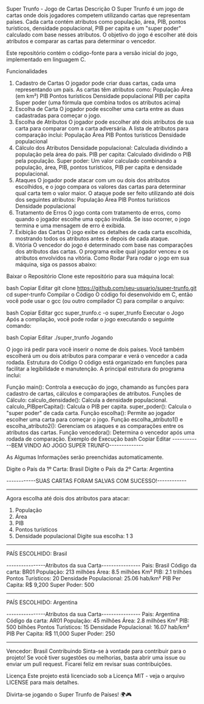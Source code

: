 Super Trunfo - Jogo de Cartas
Descrição
O Super Trunfo é um jogo de cartas onde dois jogadores competem utilizando cartas que representam países. Cada carta contém atributos como população, área, PIB, pontos turísticos, densidade populacional, PIB per capita e um "super poder" calculado com base nesses atributos. O objetivo do jogo é escolher até dois atributos e comparar as cartas para determinar o vencedor.

Este repositório contém o código-fonte para a versão inicial do jogo, implementado em linguagem C.

Funcionalidades
1. Cadastro de Cartas
O jogador pode criar duas cartas, cada uma representando um país.
As cartas têm atributos como:
População
Área (em km²)
PIB
Pontos turísticos
Densidade populacional
PIB per capita
Super poder (uma fórmula que combina todos os atributos acima)
2. Escolha de Carta
O jogador pode escolher uma carta entre as duas cadastradas para começar o jogo.
3. Escolha de Atributos
O jogador pode escolher até dois atributos de sua carta para comparar com a carta adversária.
A lista de atributos para comparação inclui:
População
Área
PIB
Pontos turísticos
Densidade populacional
4. Cálculo dos Atributos
Densidade populacional: Calculada dividindo a população pela área do país.
PIB per capita: Calculado dividindo o PIB pela população.
Super poder: Um valor calculado combinando a população, área, PIB, pontos turísticos, PIB per capita e densidade populacional.
5. Ataques
O jogador pode atacar com um ou dois dos atributos escolhidos, e o jogo compara os valores das cartas para determinar qual carta tem o valor maior.
O ataque pode ser feito utilizando até dois dos seguintes atributos:
População
Área
PIB
Pontos turísticos
Densidade populacional
6. Tratamento de Erros
O jogo conta com tratamento de erros, como quando o jogador escolhe uma opção inválida. Se isso ocorrer, o jogo termina e uma mensagem de erro é exibida.
7. Exibição das Cartas
O jogo exibe os detalhes de cada carta escolhida, mostrando todos os atributos antes e depois de cada ataque.
8. Vitória
O vencedor do jogo é determinado com base nas comparações dos atributos das cartas. O programa exibe qual jogador venceu e os atributos envolvidos na vitória.
Como Rodar
Para rodar o jogo em sua máquina, siga os passos abaixo:

Baixar o Repositório Clone este repositório para sua máquina local:

bash
Copiar
Editar
git clone https://github.com/seu-usuario/super-trunfo.git
cd super-trunfo
Compilar o Código O código foi desenvolvido em C, então você pode usar o gcc (ou outro compilador C) para compilar o arquivo:

bash
Copiar
Editar
gcc super_trunfo.c -o super_trunfo
Executar o Jogo Após a compilação, você pode rodar o jogo executando o seguinte comando:

bash
Copiar
Editar
./super_trunfo
Jogando

O jogo irá pedir para você inserir o nome de dois países.
Você também escolherá um ou dois atributos para comparar e verá o vencedor a cada rodada.
Estrutura do Código
O código está organizado em funções para facilitar a legibilidade e manutenção. A principal estrutura do programa inclui:

Função main(): Controla a execução do jogo, chamando as funções para cadastro de cartas, cálculos e comparações de atributos.
Funções de Cálculo:
calculo_densidade(): Calcula a densidade populacional.
calculo_PIBperCapita(): Calcula o PIB per capita.
super_poder(): Calcula o "super poder" de cada carta.
Função escolha(): Permite ao jogador escolher uma carta para começar o jogo.
Função escolha_atributo1() e escolha_atributo2(): Gerenciam os ataques e as comparações entre os atributos das cartas.
Função vencedora(): Determina o vencedor após uma rodada de comparação.
Exemplo de Execução
bash
Copiar
Editar
------------BEM VINDO AO JOGO SUPER TRUNFO--------------

As Algumas Informações serão preenchidas automaticamente.

Digite o País da 1º Carta: Brasil
Digite o País da 2º Carta: Argentina

------------SUAS CARTAS FORAM SALVAS COM SUCESSO!------------

-------------------------------------------------------------
Agora escolha até dois dos atributos para atacar:
1) População
2) Área
3) PIB
4) Pontos turísticos
5) Densidade populacional
Digite sua escolha: 1 3

-------------------------------------------------------------
PAÍS ESCOLHIDO: Brasil

----------------Atributos da sua Carta----------------
Pais: Brasil
Código da carta: BR01
População: 213 milhões
Área: 8.5 milhões Km²
PIB: 2.1 trilhões
Pontos Turísticos: 20
Densidade Populacional: 25.06 hab/km²
PIB Per Capita: R$ 9,200
Super Poder: 500

-------------------------------------------------------------
PAÍS ESCOLHIDO: Argentina

----------------Atributos da sua Carta----------------
Pais: Argentina
Código da carta: AR01
População: 45 milhões
Área: 2.8 milhões Km²
PIB: 500 bilhões
Pontos Turísticos: 15
Densidade Populacional: 16.07 hab/km²
PIB Per Capita: R$ 11,000
Super Poder: 250

-------------------------------------------------------------
Vencedor: Brasil
Contribuindo
Sinta-se à vontade para contribuir para o projeto! Se você tiver sugestões ou melhorias, basta abrir uma issue ou enviar um pull request. Ficarei feliz em revisar suas contribuições.

Licença
Este projeto está licenciado sob a Licença MIT - veja o arquivo LICENSE para mais detalhes.

Divirta-se jogando o Super Trunfo de Países! 🌍🎮


